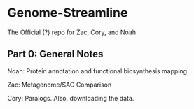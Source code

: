 # Genome-Streamline
The Official (?) repo for Zac, Cory, and Noah

## Part 0: General Notes
Noah: Protein annotation and functional biosynthesis mapping

Zac: Metagenome/SAG Comparison

Cory: Paralogs. Also, downloading the data.

